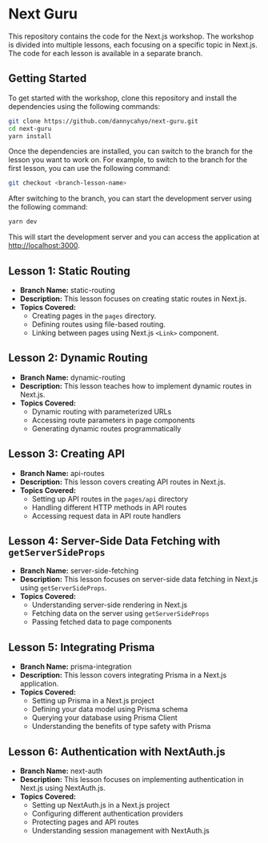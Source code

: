 # Next Guru

This repository contains the code for the Next.js workshop. The workshop is divided into multiple lessons, each focusing on a specific topic in Next.js. The code for each lesson is available in a separate branch.

## Getting Started

To get started with the workshop, clone this repository and install the dependencies using the following commands:

```bash
git clone https://github.com/dannycahyo/next-guru.git
cd next-guru
yarn install
```

Once the dependencies are installed, you can switch to the branch for the lesson you want to work on. For example, to switch to the branch for the first lesson, you can use the following command:

```bash
git checkout <branch-lesson-name>
```

After switching to the branch, you can start the development server using the following command:

```bash
yarn dev
```

This will start the development server and you can access the application at [http://localhost:3000](http://localhost:3000).

## Lesson 1: Static Routing

- **Branch Name:** static-routing
- **Description:** This lesson focuses on creating static routes in Next.js.
- **Topics Covered:**
  - Creating pages in the `pages` directory.
  - Defining routes using file-based routing.
  - Linking between pages using Next.js `<Link>` component.

## Lesson 2: Dynamic Routing

- **Branch Name:** dynamic-routing
- **Description:** This lesson teaches how to implement dynamic routes in Next.js.
- **Topics Covered:**
  - Dynamic routing with parameterized URLs
  - Accessing route parameters in page components
  - Generating dynamic routes programmatically

## Lesson 3: Creating API

- **Branch Name:** api-routes
- **Description:** This lesson covers creating API routes in Next.js.
- **Topics Covered:**
  - Setting up API routes in the `pages/api` directory
  - Handling different HTTP methods in API routes
  - Accessing request data in API route handlers

## Lesson 4: Server-Side Data Fetching with `getServerSideProps`

- **Branch Name:** server-side-fetching
- **Description:** This lesson focuses on server-side data fetching in Next.js using `getServerSideProps`.
- **Topics Covered:**
  - Understanding server-side rendering in Next.js
  - Fetching data on the server using `getServerSideProps`
  - Passing fetched data to page components

## Lesson 5: Integrating Prisma

- **Branch Name:** prisma-integration
- **Description:** This lesson covers integrating Prisma in a Next.js application.
- **Topics Covered:**
  - Setting up Prisma in a Next.js project
  - Defining your data model using Prisma schema
  - Querying your database using Prisma Client
  - Understanding the benefits of type safety with Prisma

## Lesson 6: Authentication with NextAuth.js

- **Branch Name:** next-auth
- **Description:** This lesson focuses on implementing authentication in Next.js using NextAuth.js.
- **Topics Covered:**
  - Setting up NextAuth.js in a Next.js project
  - Configuring different authentication providers
  - Protecting pages and API routes
  - Understanding session management with NextAuth.js
